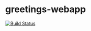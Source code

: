 # greetings-webapp
[![Build Status](https://travis-ci.org/sixolisiwe/greetings-webapp.svg?branch=master)](https://travis-ci.org/sixolisiwe/greetings-webapp)
